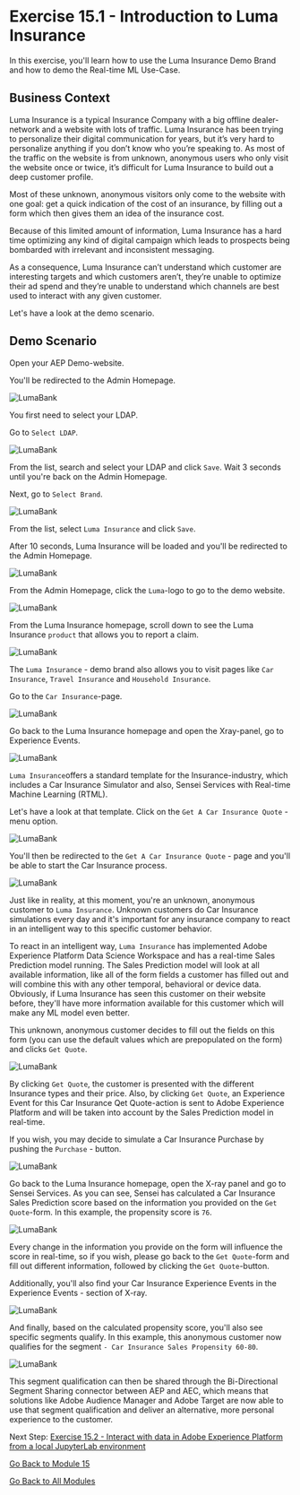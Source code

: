 # Exercise 15.1 - Introduction to Luma Insurance

In this exercise, you'll learn how to use the Luma Insurance Demo Brand and how to demo the Real-time ML Use-Case.

## Business Context

Luma Insurance is a typical Insurance Company with a big offline dealer-network and a website with lots of traffic.
Luma Insurance has been trying to personalize their digital communication for years, but it’s very hard to personalize anything if you don’t know who you’re speaking to. As most of the traffic on the website is from unknown, anonymous users who only visit the website once or twice, it’s difficult for Luma Insurance to build out a deep customer profile.

Most of these unknown, anonymous visitors only come to the website with one goal: get a quick indication of the cost of an insurance, by filling out a form which then gives them an idea of the insurance cost.

Because of this limited amount of information, Luma Insurance has a hard time optimizing any kind of digital campaign which leads to prospects being bombarded with irrelevant and inconsistent messaging.

As a consequence, Luma Insurance can’t understand which customer are interesting targets and which customers aren’t, they’re unable to optimize their ad spend and they’re unable to understand which channels are best used to interact with any given customer.

Let's have a look at the demo scenario.

## Demo Scenario

Open your AEP Demo-website.

You'll be redirected to the Admin Homepage.

![LumaBank](./images/1.png)

You first need to select your LDAP.

Go to ``Select LDAP``.

![LumaBank](./images/2a.png)

From the list, search and select your LDAP and click ``Save``. Wait 3 seconds until you're back on the Admin Homepage.

Next, go to ``Select Brand``.

![LumaBank](./images/2.png)

From the list, select ``Luma Insurance`` and click ``Save``.

After 10 seconds, Luma Insurance will be loaded and you'll be redirected to the Admin Homepage.

![LumaBank](./images/4.png)

From the Admin Homepage, click the ``Luma``-logo to go to the demo website.

![LumaBank](./images/4a.png)

From the Luma Insurance homepage, scroll down to see the Luma Insurance ``product`` that allows you to report a claim.

![LumaBank](./images/5.png)

The ``Luma Insurance`` - demo brand also allows you to visit pages like ``Car Insurance``, ``Travel Insurance`` and ``Household Insurance``.

Go to the ``Car Insurance``-page.

![LumaBank](./images/6.png)

Go back to the Luma Insurance homepage and open the Xray-panel, go to Experience Events.

![LumaBank](./images/6a.png)

``Luma Insurance``offers a standard template for the Insurance-industry, which includes a Car Insurance Simulator and also, Sensei Services with Real-time Machine Learning (RTML).

Let's have a look at that template. Click on the ``Get A Car Insurance Quote`` - menu option.

![LumaBank](./images/7a.png)

You'll then be redirected to the ``Get A Car Insurance Quote`` - page and you'll be able to start the Car Insurance process.

![LumaBank](./images/7b.png)

Just like in reality, at this moment, you're an unknown, anonymous customer to ``Luma Insurance``. Unknown customers do Car Insurance simulations every day and it's important for any insurance company to react in an intelligent way to this specific customer behavior.

To react in an intelligent way, ``Luma Insurance`` has implemented Adobe Experience Platform Data Science Workspace and has a real-time Sales Prediction model running. The Sales Prediction model will look at all available information, like all of the form fields a customer has filled out and will combine this with any other temporal, behavioral or device data. Obviously, if Luma Insurance has seen this customer on their website before, they'll have more information available for this customer which will make any ML model even better.

This unknown, anonymous customer decides to fill out the fields on this form (you can use the default values which are prepopulated on the form) and clicks ``Get Quote``.

![LumaBank](./images/7c.png)

By clicking ``Get Quote``, the customer is presented with the different Insurance types and their price.
Also, by clicking ``Get Quote``, an Experience Event for this Car Insurance Qet Quote-action is sent to Adobe Experience Platform and will be taken into account by the Sales Prediction model in real-time.

If you wish, you may decide to simulate a Car Insurance Purchase by pushing the ``Purchase`` - button.

![LumaBank](./images/7cp.png)

Go back to the Luma Insurance homepage, open the X-ray panel and go to Sensei Services.
As you can see, Sensei has calculated a Car Insurance Sales Prediction score based on the information you provided on the ``Get Quote``-form. In this example, the propensity score is ``76``.

![LumaBank](./images/7d.png)

Every change in the information you provide on the form will influence the score in real-time, so if you wish, please go back to the ``Get Quote``-form and fill out different information, followed by clicking the ``Get Quote``-button.

Additionally, you'll also find your Car Insurance Experience Events in the Experience Events - section of X-ray.

![LumaBank](./images/9.png)

And finally, based on the calculated propensity score, you'll also see specific segments qualify. In this example, this anonymous customer now qualifies for the segment ``- Car Insurance Sales Propensity 60-80``.

![LumaBank](./images/8.png)

This segment qualification can then be shared through the Bi-Directional Segment Sharing connector between AEP and AEC, which means that solutions like Adobe Audience Manager and Adobe Target are now able to use that segment qualification and deliver an alternative, more personal experience to the customer.

Next Step: [Exercise 15.2 - Interact with data in Adobe Experience Platform from a local JupyterLab environment](./ex2.md)

[Go Back to Module 15](./README.md)

[Go Back to All Modules](../../README.md)
